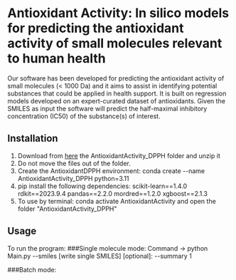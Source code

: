 # Antioxidant Activity: In silico models for predicting the antioxidant activity of small molecules relevant to human health
Our software has been developed for predicting the antioxidant activity of small molecules (< 1000 Da) and it aims to assist in identifying potential substances that could be applied in health support. It is built on regression models developed on an expert-curated dataset of antioxidants.
Given the SMILES as input the software will predict the half-maximal inhibitory concentration (IC50) of the substance(s) of interest.
## Installation
1.	Download from [here](https://github.com/EdoardoVigano/AntioxidantActivity) the AntioxidantActivity_DPPH folder and unzip it
2.	Do not move the files out of the folder.
3.	Create the AntioxidantDPPH environment: conda create --name AntioxidantActivity_DPPH python=3.11
4.	pip install the following dependencies: scikit-learn==1.4.0 rdkit==2023.9.4 pandas==2.2.0 mordred==1.2.0 xgboost==2.1.3
5.	To use by terminal: conda activate AntioxidantActivity and open the folder "AntioxidantActivity_DPPH"
## Usage
To run the program:
###Single molecule mode:
Command -> python Main.py --smiles [write single SMILES] [optional]: --summary 1

###Batch mode:
